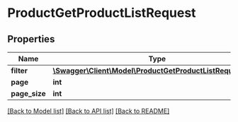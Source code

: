 # ProductGetProductListRequest

## Properties
Name | Type | Description | Notes
------------ | ------------- | ------------- | -------------
**filter** | [**\Swagger\Client\Model\ProductGetProductListRequestFilter**](ProductGetProductListRequestFilter.md) |  | [optional] 
**page** | **int** |  | [optional] 
**page_size** | **int** |  | [optional] 

[[Back to Model list]](../README.md#documentation-for-models) [[Back to API list]](../README.md#documentation-for-api-endpoints) [[Back to README]](../README.md)



